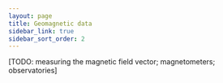 ```yaml
---
layout: page
title: Geomagnetic data
sidebar_link: true
sidebar_sort_order: 2
---
```


[TODO: measuring the magnetic field vector; magnetometers; observatories]
